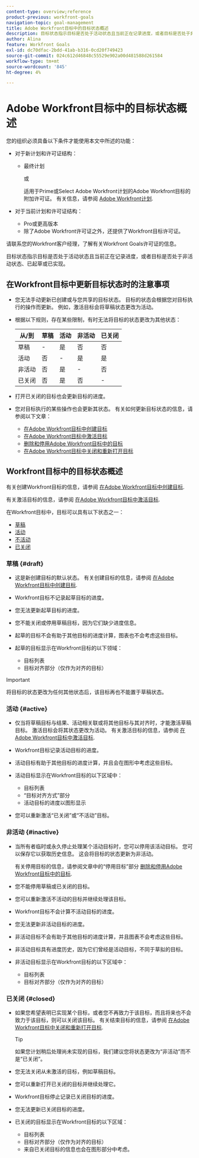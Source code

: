 ```yaml
---
content-type: overview;reference
product-previous: workfront-goals
navigation-topic: goal-management
title: Adobe Workfront目标中的目标状态概述
description: 目标状态指示目标是否处于活动状态且当前正在记录进度，或者目标是否处于非活动状态、已起草或已实现。
author: Alina
feature: Workfront Goals
exl-id: dc70dfac-2bdd-41ab-b316-0cd20f749423
source-git-commit: 024c612d46848c55529e902a00d481588d261584
workflow-type: tm+mt
source-wordcount: '845'
ht-degree: 4%

---
```


# Adobe Workfront目标中的目标状态概述

您的组织必须具备以下条件才能使用本文中所述的功能：

* 对于新计划和许可证结构：

   * 最终计划

     或

     适用于Prime或Select Adobe Workfront计划的Adobe Workfront目标的附加许可证。 有关信息，请参阅 [Adobe Workfront计划](https://www.workfront.com/plans).

* 对于当前计划和许可证结构：

   * Pro或更高版本
   * 除了Adobe Workfront许可证之外，还提供了Workfront目标许可证。

请联系您的Workfront客户经理，了解有关Workfront Goals许可证的信息。

目标状态指示目标是否处于活动状态且当前正在记录进度，或者目标是否处于非活动状态、已起草或已实现。

## 在Workfront目标中更新目标状态时的注意事项

* 您无法手动更新已创建或与您共享的目标状态。 目标的状态会根据您对目标执行的操作而更新。 例如，激活目标会将草稿状态更改为活动。
* 根据以下规则，存在某些限制，有时无法将目标的状态更改为其他状态：

  | 从/到 | 草稿 | 活动 | 非活动 | 已关闭 |
  |---|---|---|---|---|
  | 草稿 | - | 是 | 否 | 否 |
  | 活动 | 否 | - | 是 | 是 |
  | 非活动 | 否 | 是 | - | 否 |
  | 已关闭 | 否 | 是 | 否 | - |

* 打开已关闭的目标也会更新目标的进度。
* 您对目标执行的某些操作也会更新其状态。 有关如何更新目标状态的信息，请参阅以下文章：

   * [在Adobe Workfront目标中创建目标](../../workfront-goals/goal-management/create-goals.md)
   * [在Adobe Workfront目标中激活目标](../../workfront-goals/goal-management/activate-goals.md)
   * [删除和停用Adobe Workfront目标中的目标](../../workfront-goals/goal-management/delete-and-deactivate-goals.md)
   * [在Adobe Workfront目标中关闭和重新打开目标](../../workfront-goals/goal-management/close-and-reopen-goals.md)

## Workfront目标中的目标状态概述

有关创建Workfront目标的信息，请参阅 [在Adobe Workfront目标中创建目标](../../workfront-goals/goal-management/create-goals.md).

有关激活目标的信息，请参阅 [在Adobe Workfront目标中激活目标](../../workfront-goals/goal-management/activate-goals.md).

在Workfront目标中，目标可以具有以下状态之一：

* [草稿](#draft)
* [活动](#active)
* [不活动](#inactive)
* [已关闭](#closed)

### 草稿 {#draft}

* 这是新创建目标的默认状态。 有关创建目标的信息，请参阅 [在Adobe Workfront目标中创建目标](../../workfront-goals/goal-management/create-goals.md).
* Workfront目标不记录起草目标的进度。
* 您无法更新起草目标的进度。
* 您不能关闭或停用草稿目标，因为它们缺少进度信息。
* 起草的目标不会有助于其他目标的进度计算，图表也不会考虑这些目标。
* 起草的目标显示在Workfront目标的以下领域：

   * 目标列表
   * 目标对齐部分（仅作为对齐的目标）


>[!IMPORTANT]
>
>将目标的状态更改为任何其他状态后，该目标再也不能置于草稿状态。

### 活动 {#active}

* 仅当将草稿目标与结果、活动相关联或将其他目标与其对齐时，才能激活草稿目标。 激活目标会将其状态更改为活动。 有关激活目标的信息，请参阅 [在Adobe Workfront目标中激活目标](../../workfront-goals/goal-management/activate-goals.md).
* Workfront目标记录活动目标的进度。
* 活动目标有助于其他目标的进度计算，并且会在图形中考虑这些目标。
* 活动目标显示在Workfront目标的以下区域中：

   * 目标列表
   * “目标对齐方式”部分
   * 活动目标的进度以图形显示

* 您可以重新激活“已关闭”或“不活动”目标。

### 非活动 {#inactive}

* 当所有者临时或永久停止处理某个活动目标时，您可以停用该活动目标。 您可以保存它以获取历史信息。 这会将目标的状态更新为非活动。

  有关停用目标的信息，请参阅文章中的“停用目标”部分 [删除和停用Adobe Workfront目标中的目标](../../workfront-goals/goal-management/delete-and-deactivate-goals.md).

* 您不能停用草稿或已关闭的目标。
* 您可以重新激活不活动的目标并继续处理该目标。
* Workfront目标不会计算不活动目标的进度。
* 您无法更新非活动目标的进度。
* 非活动目标不会有助于其他目标的进度计算，并且图表不会考虑这些目标。
* 非活动目标具有进度历史，因为它们曾经是活动目标，不同于草拟的目标。
* 非活动目标显示在Workfront目标的以下区域中：

   * 目标列表
   * 目标对齐部分（仅作为对齐的目标）

### 已关闭 {#closed}

* 如果您希望表明已实现某个目标，或者您不再致力于该目标，而且将来也不会致力于该目标，则可以关闭该目标。 有关结束目标的信息，请参阅 [在Adobe Workfront目标中关闭和重新打开目标](../../workfront-goals/goal-management/close-and-reopen-goals.md).

  >[!TIP]
  >
  >如果您计划稍后处理尚未实现的目标，我们建议您将状态更改为“非活动”而不是“已关闭”。

* 您无法关闭从未激活的目标，例如草稿目标。
* 您可以重新打开已关闭的目标并继续处理它。
* Workfront目标停止记录已关闭目标的进度。
* 您无法更新已关闭目标的进度。
* 已关闭的目标显示在Workfront目标的以下区域：

   * 目标列表
   * 目标对齐部分（仅作为对齐的目标）
   * 来自已关闭目标的信息也会在图形部分中考虑。
